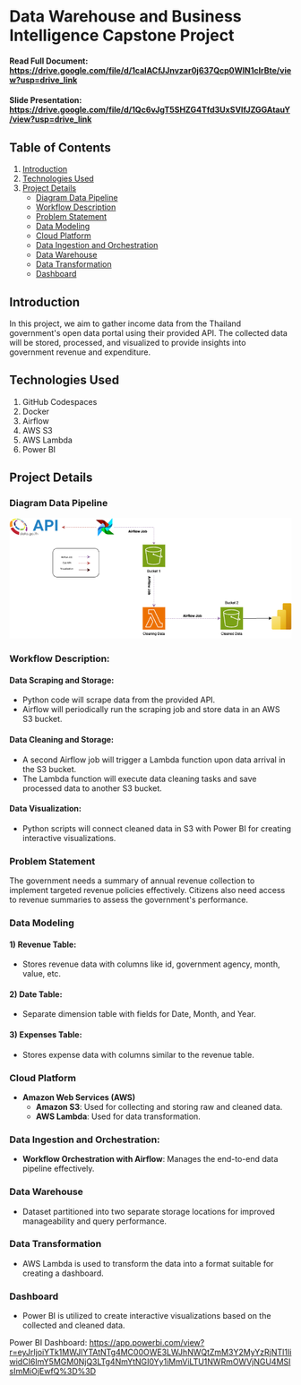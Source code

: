 # Data Warehouse and Business Intelligence Capstone Project

#### Read Full Document: https://drive.google.com/file/d/1calACfJJnvzar0j637Qcp0WlN1clrBte/view?usp=drive_link

#### Slide Presentation: https://drive.google.com/file/d/1Qc6vJgT5SHZG4Tfd3UxSVIfJZGGAtauY/view?usp=drive_link

## Table of Contents
1. [Introduction](#introduction)
2. [Technologies Used](#technologies-used)
3. [Project Details](#project-details)
    - [Diagram Data Pipeline](#diagram-data-pipeline)
    - [Workflow Description](#workflow-description)
    - [Problem Statement](#problem-statement)
    - [Data Modeling](#data-modeling)
    - [Cloud Platform](#cloud-platform)
    - [Data Ingestion and Orchestration](#data-ingestion-and-orchestration)
    - [Data Warehouse](#data-warehouse)
    - [Data Transformation](#data-transformation)
    - [Dashboard](#dashboard)

## Introduction
In this project, we aim to gather income data from the Thailand government's open data portal using their provided API. The collected data will be stored, processed, and visualized to provide insights into government revenue and expenditure.

## Technologies Used
1. GitHub Codespaces
2. Docker
3. Airflow
4. AWS S3
5. AWS Lambda
6. Power BI

## Project Details

### Diagram Data Pipeline
![Data Pipeline Diagram](diagram.png)

### Workflow Description:
#### Data Scraping and Storage:
- Python code will scrape data from the provided API.
- Airflow will periodically run the scraping job and store data in an AWS S3 bucket.

#### Data Cleaning and Storage:
- A second Airflow job will trigger a Lambda function upon data arrival in the S3 bucket.
- The Lambda function will execute data cleaning tasks and save processed data to another S3 bucket.

#### Data Visualization:
- Python scripts will connect cleaned data in S3 with Power BI for creating interactive visualizations.

### Problem Statement
The government needs a summary of annual revenue collection to implement targeted revenue policies effectively. Citizens also need access to revenue summaries to assess the government's performance.

### Data Modeling
#### 1) Revenue Table:
- Stores revenue data with columns like id, government agency, month, value, etc.
#### 2) Date Table:
- Separate dimension table with fields for Date, Month, and Year.
#### 3) Expenses Table:
- Stores expense data with columns similar to the revenue table.

### Cloud Platform
- **Amazon Web Services (AWS)**
    - **Amazon S3**: Used for collecting and storing raw and cleaned data.
    - **AWS Lambda**: Used for data transformation.

### Data Ingestion and Orchestration:
- **Workflow Orchestration with Airflow**: Manages the end-to-end data pipeline effectively.

### Data Warehouse
- Dataset partitioned into two separate storage locations for improved manageability and query performance.

### Data Transformation
- AWS Lambda is used to transform the data into a format suitable for creating a dashboard.

### Dashboard
- Power BI is utilized to create interactive visualizations based on the collected and cleaned data.

Power BI Dashboard: https://app.powerbi.com/view?r=eyJrIjoiYTk1MWJlYTAtNTg4MC00OWE3LWJhNWQtZmM3Y2MyYzRjNTI1IiwidCI6ImY5MGM0NjQ3LTg4NmYtNGI0Yy1iMmViLTU1NWRmOWVjNGU4MSIsImMiOjEwfQ%3D%3D 
